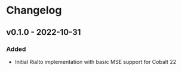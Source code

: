 # Changelog

## v0.1.0 - 2022-10-31

### Added
- Initial Rialto implementation with basic MSE support for Cobalt 22


